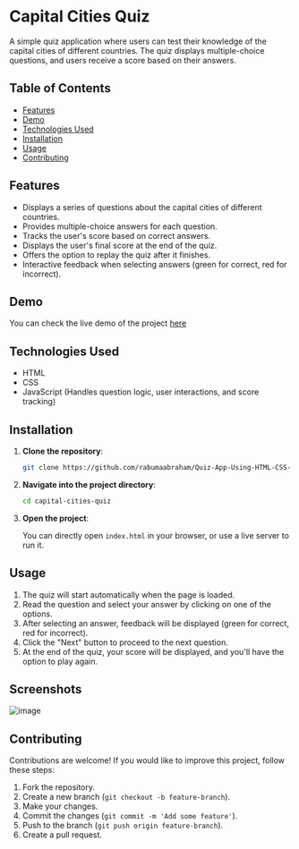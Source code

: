 # Capital Cities Quiz

A simple quiz application where users can test their knowledge of the capital cities of different countries. The quiz displays multiple-choice questions, and users receive a score based on their answers.

## Table of Contents

- [Features](#features)
- [Demo](#demo)
- [Technologies Used](#technologies-used)
- [Installation](#installation)
- [Usage](#usage)
- [Contributing](#contributing)

## Features

- Displays a series of questions about the capital cities of different countries.
- Provides multiple-choice answers for each question.
- Tracks the user's score based on correct answers.
- Displays the user's final score at the end of the quiz.
- Offers the option to replay the quiz after it finishes.
- Interactive feedback when selecting answers (green for correct, red for incorrect).

## Demo

You can check the live demo of the project [here](https://rabumaabraham.github.io/Quiz-App-Using-HTML-CSS-JavaScript/) 
## Technologies Used

- HTML
- CSS
- JavaScript (Handles question logic, user interactions, and score tracking)

## Installation

1. **Clone the repository**:

    ```bash
    git clone https://github.com/rabumaabraham/Quiz-App-Using-HTML-CSS-JavaScript.git
    ```

2. **Navigate into the project directory**:

    ```bash
    cd capital-cities-quiz
    ```

3. **Open the project**:

    You can directly open `index.html` in your browser, or use a live server to run it.

## Usage

1. The quiz will start automatically when the page is loaded.
2. Read the question and select your answer by clicking on one of the options.
3. After selecting an answer, feedback will be displayed (green for correct, red for incorrect).
4. Click the "Next" button to proceed to the next question.
5. At the end of the quiz, your score will be displayed, and you'll have the option to play again.

## Screenshots

![image](https://github.com/user-attachments/assets/575c582a-ae6a-4b19-9dad-02dd69b14cb0)


## Contributing

Contributions are welcome! If you would like to improve this project, follow these steps:

1. Fork the repository.
2. Create a new branch (`git checkout -b feature-branch`).
3. Make your changes.
4. Commit the changes (`git commit -m 'Add some feature'`).
5. Push to the branch (`git push origin feature-branch`).
6. Create a pull request.
